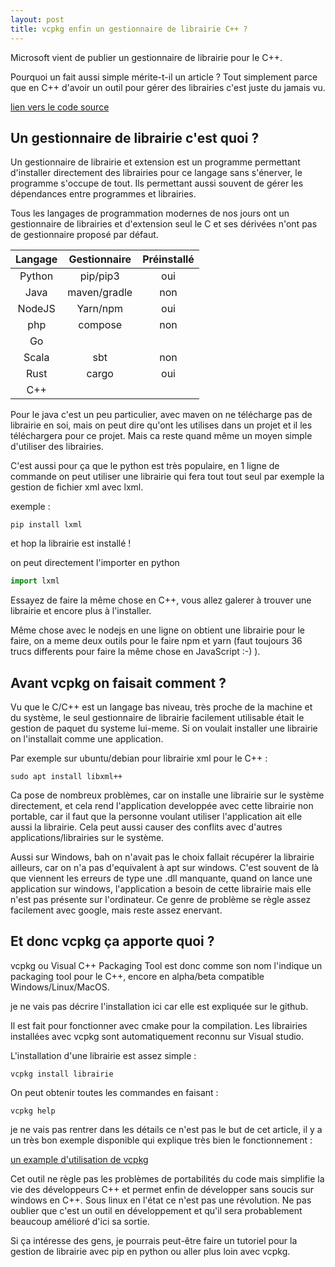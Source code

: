 ```yaml
---
layout: post
title: vcpkg enfin un gestionnaire de librairie C++ ?
---
```


Microsoft vient de publier un gestionnaire de librairie pour le C++.

Pourquoi un fait aussi simple mérite-t-il un article ? Tout simplement parce que en C++ d'avoir un outil pour gérer des librairies c'est juste du jamais vu.

[lien vers le code source](https://github.com/Microsoft/vcpkg)

## Un gestionnaire de librairie c'est quoi ?

Un gestionnaire de librairie et extension est un programme permettant d'installer directement des librairies  pour ce langage sans s'énerver, le programme s'occupe de tout.  Ils permettant aussi souvent de gérer les dépendances entre programmes et librairies.

Tous les langages de programmation modernes de nos jours ont un gestionnaire de librairies et d'extension seul le C et ses dérivées n'ont pas de gestionnaire proposé par défaut.

| Langage | Gestionnaire | Préinstallé |
| :-----: | :----------: | :---------: |
| Python  |   pip/pip3   |     oui     |
|  Java   | maven/gradle |     non     |
| NodeJS  |   Yarn/npm   |     oui     |
|   php   |   compose    |     non     |
|   Go    |              |             |
|  Scala  |     sbt      |     non     |
|  Rust   |    cargo     |     oui     |
|   C++   |              |             |

Pour le java c'est un peu particulier, avec maven on ne télécharge pas de librairie en soi, mais on peut dire qu'ont les utilises dans un projet et il les téléchargera pour ce projet. Mais ca reste quand même un moyen simple d'utiliser des librairies.

C'est aussi pour ça que le python est très populaire, en 1 ligne de commande on peut utiliser une librairie qui fera tout tout seul par exemple la gestion de fichier xml avec lxml.

exemple : 

```shell
pip install lxml
```

et hop la librairie est installé !

on peut directement l'importer en python

```python
import lxml
```

Essayez de faire la même chose en C++, vous allez galerer à trouver une librairie et encore plus à l'installer.

Même chose avec le nodejs en une ligne on obtient une librairie pour le faire, on a meme deux outils pour le faire npm et yarn (faut toujours 36 trucs differents pour faire la même chose en JavaScript :-) ).

## Avant vcpkg on faisait comment ?

Vu que le C/C++ est un langage bas niveau, très proche de la machine et du système, le seul gestionnaire de librairie facilement utilisable était le gestion de paquet du systeme lui-meme. 
Si on voulait installer une librairie on l'installait comme une application.

Par exemple sur ubuntu/debian pour librairie xml pour le C++ :

```shell
sudo apt install libxml++
```

Ca pose de nombreux problèmes, car on installe une librairie sur le système directement, et cela rend l'application developpée avec cette librairie non portable, car il faut que la personne voulant utiliser l'application ait elle aussi la librairie. Cela peut aussi causer des conflits avec d'autres applications/librairies sur le système. 

Aussi sur Windows, bah on n'avait pas le choix fallait récupérer la librairie ailleurs, car on n'a pas d'equivalent à apt sur windows. C'est souvent de là que viennent les erreurs de type une .dll manquante, quand on lance une application sur windows, l'application a besoin de cette librairie mais elle n'est pas présente sur l'ordinateur. Ce genre de problème se règle assez facilement avec google, mais reste assez enervant.

## Et donc vcpkg ça apporte quoi ?

vcpkg ou Visual C++ Packaging Tool est donc comme son nom l'indique un packaging tool pour le C++, encore en alpha/beta compatible Windows/Linux/MacOS. 

je ne vais pas décrire l'installation ici car elle est expliquée sur le github.

Il est fait pour fonctionner avec cmake pour la compilation. Les librairies installées avec vcpkg sont automatiquement reconnu sur Visual studio.

L'installation d'une librairie est assez simple :

```shell
vcpkg install librairie
```

On peut obtenir toutes les commandes en faisant : 

```shell
vcpkg help
```

je ne vais pas rentrer dans les détails ce n'est pas le but de cet article, il y a un très bon exemple disponible qui explique très bien le fonctionnement :

[un example d'utilisation de vcpkg](https://github.com/Microsoft/vcpkg/blob/master/docs/examples/using-sqlite.md)	

Cet outil ne règle pas les problèmes de portabilités du code mais simplifie la vie des développeurs C++ et permet enfin de développer sans soucis sur windows en C++. Sous linux en l'état ce n'est pas une révolution. Ne pas oublier que c'est un outil en développement et qu'il sera probablement beaucoup amélioré d'ici sa sortie.

Si ça intéresse des gens, je pourrais peut-être faire un tutoriel pour la gestion de librairie avec pip en python ou aller plus loin avec vcpkg.

